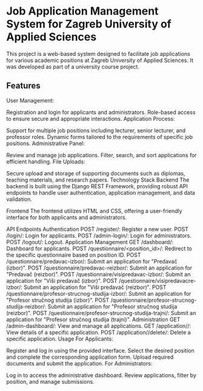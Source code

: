 # Job Application Management System for Zagreb University of Applied Sciences
This project is a web-based system designed to facilitate job applications for various academic positions at Zagreb University of Applied Sciences. It was developed as part of a university course project.

## Features
User Management:

Registration and login for applicants and administrators.
Role-based access to ensure secure and appropriate interactions.
Application Process:

Support for multiple job positions including lecturer, senior lecturer, and professor roles.
Dynamic forms tailored to the requirements of specific job positions.
Administrative Panel:

Review and manage job applications.
Filter, search, and sort applications for efficient handling.
File Uploads:

Secure upload and storage of supporting documents such as diplomas, teaching materials, and research papers.
Technology Stack
Backend
The backend is built using the Django REST Framework, providing robust API endpoints to handle user authentication, application management, and data validation.

Frontend
The frontend utilizes HTML and CSS, offering a user-friendly interface for both applicants and administrators.

API Endpoints
Authentication
POST /register/: Register a new user.
POST /login/: Login for applicants.
POST /admin-login/: Login for administrators.
POST /logout/: Logout.
Application Management
GET /dashboard/: Dashboard for applicants.
POST /questionnaire/<position_id>/: Redirect to the specific questionnaire based on position ID.
POST /questionnaire/predavac-izbor/: Submit an application for "Predavač (izbor)".
POST /questionnaire/predavac-reizbor/: Submit an application for "Predavač (reizbor)".
POST /questionnaire/visipredavac-izbor/: Submit an application for "Viši predavač (izbor)".
POST /questionnaire/visipredavacre-izbor/: Submit an application for "Viši predavač (reizbor)".
POST /questionnaire/profesor-strucnog-studija-izbor/: Submit an application for "Profesor stručnog studija (izbor)".
POST /questionnaire/profesor-strucnog-studija-reizbor/: Submit an application for "Profesor stručnog studija (reizbor)".
POST /questionnaire/profesor-strucnog-studija-trajni/: Submit an application for "Profesor stručnog studija (trajni)".
Administration
GET /admin-dashboard/: View and manage all applications.
GET /application/<id>/: View details of a specific application.
POST /application/<id>/delete/: Delete a specific application.
Usage
For Applicants:

Register and log in using the provided interface.
Select the desired position and complete the corresponding application form.
Upload required documents and submit the application.
For Administrators:

Log in to access the administrative dashboard.
Review applications, filter by position, and manage submissions.
